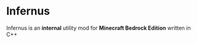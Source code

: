 # Infernus
Infernus is an **internal** utility mod for __Minecraft Bedrock Edition__ written in C++
